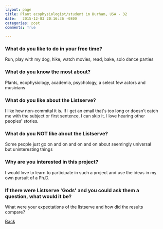 ```yaml
---
layout: page
title: Plant ecophysiologist/student in Durham, USA - 32
date:   2015-12-03 20:16:36 -0800
categories: post
comments: True

---
```


### What do you like to do in your free time?
<p>Run, play with my dog, hike, watch movies, read, bake, solo dance parties</p>

### What do you know the most about?
<p>Plants, ecophysiology, academia, psychology, a select few actors and musicians
</p>

### What do you like about the Listserve?
<p>I like how non-commital it is. If i get an email that's too long or doesn't catch me with the subject or first sentence, I can skip it. I love hearing other peoples' stories.</p>

### What do you NOT like about the Listserve?
<p>Some people just go on and on and on and on about seemingly universal but uninteresting things</p>

### Why are you interested in this project?
<p>I would love to learn to participate in such a project and use the ideas in my own pursuit of a Ph.D.</p>

### If there were Listserve 'Gods' and you could ask them a question, what would it be?
<p>What were your expectations of the listserve and how did the results compare?</p>

[Back][1]

[1]: /home/responders/all